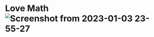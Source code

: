 # Love Math ![Screenshot from 2023-01-03 23-55-27](https://user-images.githubusercontent.com/90311072/210533652-87923490-48f9-4e8f-9fba-c3c3733078a0.png)
